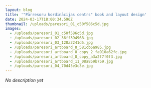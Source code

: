```yaml
---
layout: blog
title: '"Pārresoru kordinācijas centrs" book and layout design'
date: 2024-03-17T18:00:34.596Z
thumbnail: /uploads/paresori_01_c50f586c5d.jpg
images:
  - /uploads/paresori_01_c50f586c5d.jpg
  - /uploads/paresori_02_36ff394968.jpg
  - /uploads/paresori_03_120a3241d5.jpg
  - /uploads/paresori_artboard_8_581cb6a985.jpg
  - /uploads/paresori_artboard_8_copy_2_fa910a62fc.jpg
  - /uploads/paresori_artboard_8_copy_a3a2f7f0f3.jpg
  - /uploads/paresori_artboard_11_08a859b759.jpg
  - /uploads/paresori_04_70d45e3c3e.jpg
---
```

*No description yet*
